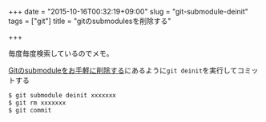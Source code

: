 +++
date = "2015-10-16T00:32:19+09:00"
slug = "git-submodule-deinit"
tags = ["git"]
title = "gitのsubmodulesを削除する"

+++

毎度毎度検索しているのでメモ。

[Gitのsubmoduleをお手軽に削除する](http://raimon49.github.io/2015/04/04/git-submodule-deinit.html)にあるように`git deinit`を実行してコミットする

```sh
$ git submodule deinit xxxxxxx
$ git rm xxxxxxx
$ git commit
```
